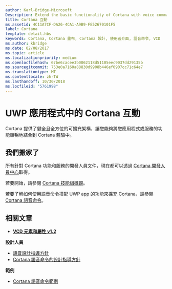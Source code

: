 ```yaml
---
author: Karl-Bridge-Microsoft
Description: Extend the basic functionality of Cortana with voice commands that activate a UWP app and execute a single action.
title: Cortana 互動
ms.assetid: 4C11A7CF-DA26-4CA1-A9B9-FE52670101F5
label: Cortana
template: detail.hbs
keywords: Cortana, Cortana 畫布, Cortana 設計, 使用者介面, 語音命令, VCD
ms.author: kbridge
ms.date: 02/08/2017
ms.topic: article
ms.localizationpriority: medium
ms.openlocfilehash: 67be6cacee3b0062118d51105eec9037dd29135b
ms.sourcegitcommit: 753e0a7160a88830d9908b446ef0907cc71c64e7
ms.translationtype: MT
ms.contentlocale: zh-TW
ms.lasthandoff: 10/30/2018
ms.locfileid: "5761998"
---
```

# <a name="cortana-interactions-in-uwp-apps"></a>UWP 應用程式中的 Cortana 互動

Cortana 提供了健全且全方位的可擴充架構，讓您能夠將您應用程式或服務的功能順暢地結合到 Cortana 體驗中。

## <a name="weve-moved"></a>我們搬家了

所有針對 Cortana 功能和服務的開發人員文件，現在都可以透過 [Cortana 開發人員中心](https://developer.microsoft.com/cortana)取得。

若要開始，請參閱 [Cortana 技能組概觀](https://docs.microsoft.com/cortana/skills/overview)。

若要了解如何使用語音命令搭配 UWP app 的功能來擴充 Cortana，請參閱 [Cortana 語音命令](https://docs.microsoft.com/cortana/voice-commands/vcd)。 

## <a name="related-articles"></a>相關文章

* [**VCD 元素和屬性 v1.2**](https://docs.microsoft.com/uwp/schemas/voicecommands/voice-command-elements-and-attributes-1-2)

**設計人員**
* [語音設計指導方針](speech-interactions.md)
* [Cortana 語音命令的設計指導方針](https://docs.microsoft.com/cortana/voice-commands/voicecommand-design-guidelines)

**範例**
* [Cortana 語音命令範例](http://go.microsoft.com/fwlink/p/?LinkID=619899)
 

 




